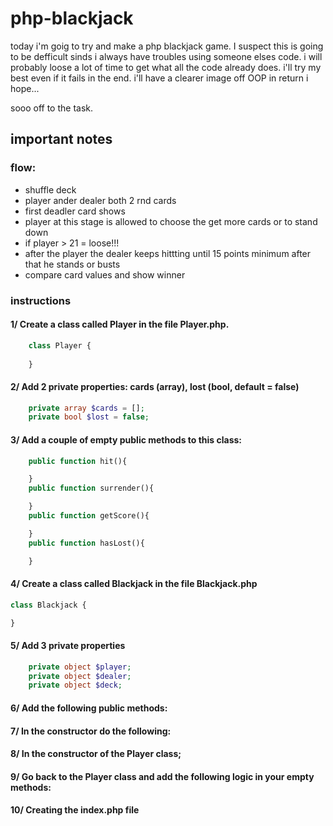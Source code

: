 # php-blackjack
today i'm goig to try and make a php blackjack game. I suspect this is going to be defficult sinds i always have troubles using someone elses code. i will probably loose a lot of time to get what all the code already does. i'll try my best even if it fails in the end. i'll have a clearer image off OOP in return i hope...

sooo off to the task.
## important notes 
### flow:
* shuffle deck
* player ander dealer both 2 rnd cards
* first deadler card shows
* player at this stage is allowed to choose the get more cards or to stand down
* if player > 21 = loose!!!
* after the player the dealer keeps hittting until 15 points minimum after that he stands or busts
* compare card values and show winner

### instructions
#### 1/ Create a class called Player in the file Player.php.
```php
    class Player {
    
    }
```
#### 2/ Add 2 private properties: cards (array), lost (bool, default = false)
```php
    private array $cards = [];
    private bool $lost = false;
```

#### 3/ Add a couple of empty public methods to this class:
```php
    public function hit(){

    }
    public function surrender(){

    }
    public function getScore(){

    }
    public function hasLost(){

    }
```
#### 4/ Create a class called Blackjack in the file Blackjack.php
```php
class Blackjack {

}
```
#### 5/ Add 3 private properties
```php
    private object $player;
    private object $dealer;
    private object $deck;
```
#### 6/ Add the following public methods:
#### 7/ In the constructor do the following:
#### 8/ In the constructor of the Player class;
#### 9/ Go back to the Player class and add the following logic in your empty methods:
#### 10/ Creating the index.php file